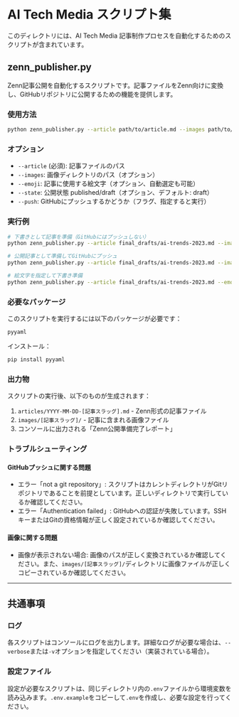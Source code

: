# AI Tech Media スクリプト集

このディレクトリには、AI Tech Media 記事制作プロセスを自動化するためのスクリプトが含まれています。

## zenn_publisher.py

Zenn記事公開を自動化するスクリプトです。記事ファイルをZenn向けに変換し、GitHubリポジトリに公開するための機能を提供します。

### 使用方法

```bash
python zenn_publisher.py --article path/to/article.md --images path/to/images/ [options]
```

### オプション

- `--article` (必須): 記事ファイルのパス
- `--images`: 画像ディレクトリのパス（オプション）
- `--emoji`: 記事に使用する絵文字（オプション、自動選定も可能）
- `--state`: 公開状態 published/draft（オプション、デフォルト: draft）
- `--push`: GitHubにプッシュするかどうか（フラグ、指定すると実行）

### 実行例

```bash
# 下書きとして記事を準備（GitHubにはプッシュしない）
python zenn_publisher.py --article final_drafts/ai-trends-2023.md --images final_drafts/images/

# 公開記事として準備してGitHubにプッシュ
python zenn_publisher.py --article final_drafts/ai-trends-2023.md --images final_drafts/images/ --state published --push

# 絵文字を指定して下書き準備
python zenn_publisher.py --article final_drafts/ai-trends-2023.md --emoji 🤖
```

### 必要なパッケージ

このスクリプトを実行するには以下のパッケージが必要です：

```
pyyaml
```

インストール：

```bash
pip install pyyaml
```

### 出力物

スクリプトの実行後、以下のものが生成されます：

1. `articles/YYYY-MM-DD-[記事スラッグ].md` - Zenn形式の記事ファイル
2. `images/[記事スラッグ]/` - 記事に含まれる画像ファイル
3. コンソールに出力される「Zenn公開準備完了レポート」

### トラブルシューティング

#### GitHubプッシュに関する問題

- エラー「not a git repository」: スクリプトはカレントディレクトリがGitリポジトリであることを前提としています。正しいディレクトリで実行しているか確認してください。
- エラー「Authentication failed」: GitHubへの認証が失敗しています。SSHキーまたはGitの資格情報が正しく設定されているか確認してください。

#### 画像に関する問題

- 画像が表示されない場合: 画像のパスが正しく変換されているか確認してください。また、`images/[記事スラッグ]/`ディレクトリに画像ファイルが正しくコピーされているか確認してください。

---

## 共通事項

### ログ

各スクリプトはコンソールにログを出力します。詳細なログが必要な場合は、`--verbose`または`-v`オプションを指定してください（実装されている場合）。

### 設定ファイル

設定が必要なスクリプトは、同じディレクトリ内の`.env`ファイルから環境変数を読み込みます。`.env.example`をコピーして`.env`を作成し、必要な設定を行ってください。
